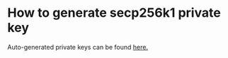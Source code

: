 # How to generate secp256k1 private key

Auto-generated private keys can be found [here.](https://bitcore.io/playground/#/address)

